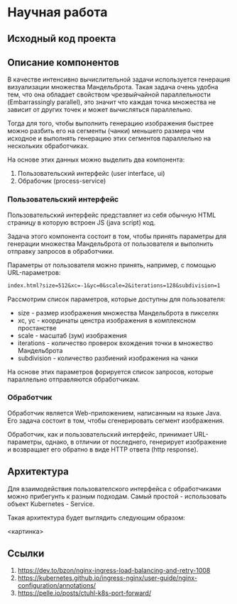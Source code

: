 # Научная работа

## Исходный код проекта



## Описание компонентов

В качестве интенсивно вычислительной задачи используется генерация визуализации множества Мандельброта. Такая задача очень удобна тем, что она обладает свойством чрезвыйчайной параллельности (Embarrassingly parallel), это значит что каждая точка множества не зависит от других точек и может вычисляться параллельно.

Тогда для того, чтобы выполнить генерацию изображения быстрее можно разбить его на сегменты (чанки) меньшего размера чем исходное и выполнять генерацию этих сегментов параллельно на нескольких обработчиках.

На основе этих данных можно выделить два компонента:

1. Пользовательский интерфейс (user interface, ui)
2. Обрабочик (process-service)

### Пользовательский интерфейс

Пользовательский интерфейс представляет из себя обычную HTML страницу в которую встроен JS (java script) код.

Задача этого компонента состоит в том, чтобы принять параметры для генерации множества Мандельброта от пользователя и выполнить отправку запросов в обработчики.

Параметры от пользователя можно принять, например, с помощью URL-параметров:

```txt
index.html?size=512&xc=-1&yc=0&scale=2&iterations=128&subdivision=1
```

Рассмотрим список параметров, которые доступны для пользователя:

* size - размер изображения множества Мандельброта в пикселях
* xc, yc - координаты ценстра изображения в комплексном простанстве
* scale - масштаб (зум) изображения
* iterations - количество проверок вхождения точки в множество Мандельброта
* subdivision - количество разбиений изображения на чанки

На основе этих параметров форируется список запросов, которые параллельно отправляются обработчикам.

### Обработчик

Обработчик является Web-приложением, написанным на языке Java. Его задача состоит в том, чтобы сгенерировать сегмент изображения.

Обработчик, как и пользовательский интерфейс, принимает URL-параметры, однако, в отличии от последнего, генерирует изображение и возвращает его обратно в виде HTTP ответа (http response).


## Архитектура

Для взаимодействия пользователского интерфейса с обработчиками можно прибегунть к разным подходам. Самый простой - использовать объект Kubernetes - Service.

Такая архитектура будет выглядить следующим образом:

<картинка>

## Ссылки
1. https://dev.to/bzon/nginx-ingress-load-balancing-and-retry-1008
2. https://kubernetes.github.io/ingress-nginx/user-guide/nginx-configuration/annotations/
3. https://pelle.io/posts/ctuhl-k8s-port-forward/









